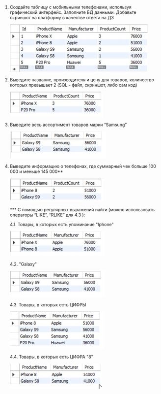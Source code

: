 1. Создайте таблицу с мобильными телефонами, используя графический интерфейс. Заполните БД данными. Добавьте скриншот на платформу в качестве ответа на ДЗ

    ![Untitled](img/img_1.jpg)

2. 	Выведите название, производителя и цену для товаров, количество которых превышает 2 (SQL - файл, скриншот, либо сам код)

    ![Untitled](img/img_2.jpg)

3.  Выведите весь ассортимент товаров марки “Samsung”

    ![Untitled](img/img_3.jpg)

4. 	Выведите информацию о телефонах, где суммарный чек больше   100 000 и меньше 145 000**

    ![Untitled](img/img_4.jpg)

    *** С помощью регулярных выражений найти (можно использовать операторы “LIKE”, “RLIKE” для 4.3 ):

	4.1.  Товары, в которых есть упоминание "Iphone"

     ![Untitled](img/img_5.jpg)

	4.2. "Galaxy"

     ![Untitled](img/img_6.jpg)

	4.3.  Товары, в которых есть ЦИФРЫ

     ![Untitled](img/img_7.jpg)

	4.4.  Товары, в которых есть ЦИФРА "8"

     ![Untitled](img/img_8.jpg) 
